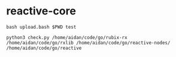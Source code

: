 # reactive-core

```
bash upload.bash $PWD test
```


```
python3 check.py /home/aidan/code/go/rubix-rx /home/aidan/code/go/rxlib /home/aidan/code/go/reactive-nodes/ /home/aidan/code/go/reactive
```